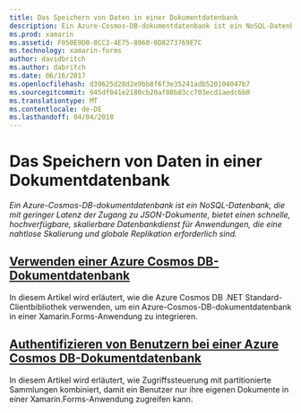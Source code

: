 ```yaml
---
title: Das Speichern von Daten in einer Dokumentdatenbank
description: Ein Azure-Cosmos-DB-dokumentdatenbank ist ein NoSQL-Datenbank, die mit geringer Latenz der Zugang zu JSON-Dokumente, bietet einen schnelle, hochverfügbare, skalierbare Datenbankdienst für Anwendungen, die eine nahtlose Skalierung und globale Replikation erforderlich sind.
ms.prod: xamarin
ms.assetid: F050E9D0-8CC3-4E75-8960-0D8273769E7C
ms.technology: xamarin-forms
author: davidbritch
ms.author: dabritch
ms.date: 06/16/2017
ms.openlocfilehash: d39625d28d2e9bb8f6f3e35241adb520104047b7
ms.sourcegitcommit: 945df041e2180cb20af08b83cc703ecd1aedc6b0
ms.translationtype: MT
ms.contentlocale: de-DE
ms.lasthandoff: 04/04/2018
---
```

# <a name="storing-data-in-a-document-database"></a>Das Speichern von Daten in einer Dokumentdatenbank

_Ein Azure-Cosmos-DB-dokumentdatenbank ist ein NoSQL-Datenbank, die mit geringer Latenz der Zugang zu JSON-Dokumente, bietet einen schnelle, hochverfügbare, skalierbare Datenbankdienst für Anwendungen, die eine nahtlose Skalierung und globale Replikation erforderlich sind._

## <a name="consuming-an-azure-cosmos-db-document-databaseconsumingmd"></a>[Verwenden einer Azure Cosmos DB-Dokumentdatenbank](consuming.md)

In diesem Artikel wird erläutert, wie die Azure Cosmos DB .NET Standard-Clientbibliothek verwenden, um ein Azure-Cosmos-DB-dokumentdatenbank in einer Xamarin.Forms-Anwendung zu integrieren.

## <a name="authenticating-users-with-an-azure-cosmos-db-document-databaseauthenticationmd"></a>[Authentifizieren von Benutzern bei einer Azure Cosmos DB-Dokumentdatenbank](authentication.md)

In diesem Artikel wird erläutert, wie Zugriffssteuerung mit partitionierte Sammlungen kombiniert, damit ein Benutzer nur ihre eigenen Dokumente in einer Xamarin.Forms-Anwendung zugreifen kann.
